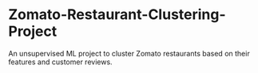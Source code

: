 # Zomato-Restaurant-Clustering-Project
An unsupervised ML project to cluster Zomato restaurants based on their features and customer reviews.
